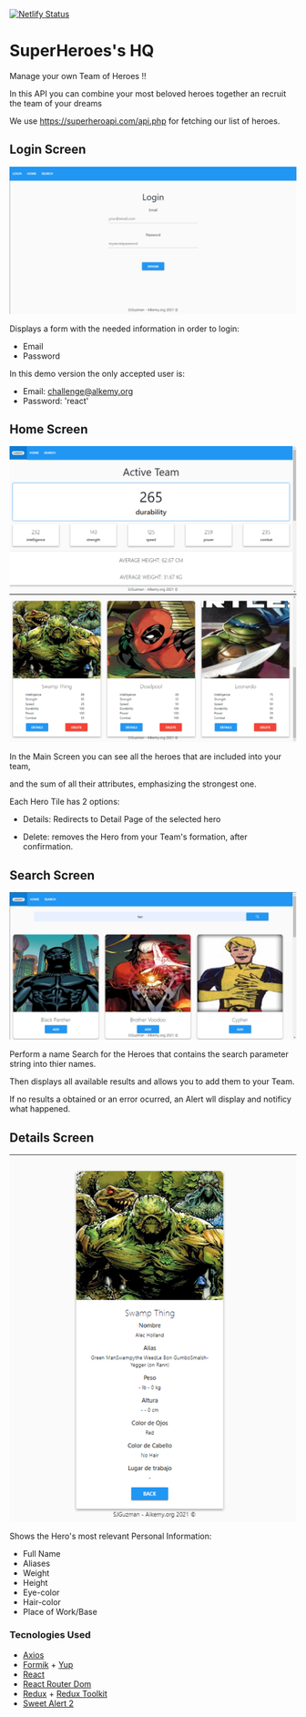 [![Netlify Status](https://api.netlify.com/api/v1/badges/a03bb05e-3729-4334-87f2-6a98b887d172/deploy-status)](https://app.netlify.com/sites/superhero-hq/deploys)

# SuperHeroes's HQ

Manage your own Team of Heroes !!

In this API you can combine your most beloved heroes together an recruit the team of your dreams

We use https://superheroapi.com/api.php for fetching our list of heroes.

## Login Screen

<img src="https://github.com/RipSNake/heroes-hq/blob/main/src/DemoImgs/Login.PNG" style="margin: 0 auto" />

Displays a form with the needed information in order to login:

- Email
- Password

In this demo version the only accepted user is:

- Email: challenge@alkemy.org 
- Password: 'react'

## Home Screen

<img src="https://github.com/RipSNake/heroes-hq/blob/main/src/DemoImgs/Home_1.PNG" style="margin: 0 auto"/>
<img src="https://github.com/RipSNake/heroes-hq/blob/main/src/DemoImgs/Home_2.PNG" style="margin: 0 auto"/>

In the Main Screen you can see all the heroes that are included into your team,

and the sum of all their attributes, emphasizing the strongest one.

Each Hero Tile has 2 options: 

- Details: Redirects to Detail Page of the selected hero

- Delete: removes the Hero from your Team's formation, after confirmation.

## Search Screen

<img src="https://github.com/RipSNake/heroes-hq/blob/main/src/DemoImgs/Search.PNG" style="margin: 0 auto"/>

Perform a name Search for the Heroes that contains the search parameter string into thier names.

Then displays all available results and allows you to add them to your Team.

If no results a obtained or an error ocurred, an Alert wll display and notificy what happened.

## Details Screen

<img src="https://github.com/RipSNake/heroes-hq/blob/main/src/DemoImgs/Details.PNG" style="margin: 0 auto"/>

Shows the Hero's most relevant Personal Information:

- Full Name
- Aliases
- Weight
- Height
- Eye-color
- Hair-color
- Place of Work/Base

### Tecnologies Used

- <a href="https://github.com/axios/axios">Axios</a>
- <a href="https://formik.org/docs/overview">Formik</a> + <a href="https://github.com/jquense/yup">Yup</a>
- <a href="https://es.reactjs.org/docs/getting-started.html">React</a>
- <a href="https://reactrouter.com/web/guides/quick-start">React Router Dom</a>
- <a href="https://redux.js.org/introduction/getting-started">Redux</a> + <a href="https://redux-toolkit.js.org/tutorials/quick-start">Redux Toolkit</a>
- <a href="https://sweetalert2.github.io/">Sweet Alert 2</a>
